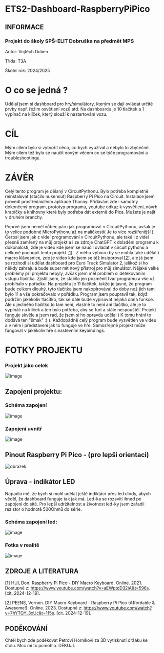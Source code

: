 # ETS2-Dashboard-RaspberryPiPico

## INFORMACE

### Projekt do školy SPŠ-ELIT Dobruška na předmět MPS 

Autor: Vojtěch Duben

Třída: T3A

Školní rok: 2024/2025

# O co se jedná ?

Udělal jsem si dashboard pro hry/simulátory, kterým se dají ovládat určité prvky např. řežim osvětlení vozů atd. Na dashboardu je 10 tlačítek a 1 vypínač na klíček, který slouží k nastartování vozu.


# CÍL

Mým cílem bylo si vytvořit něco, co bych využíval a nebylo to zbytečné. Mým cílem též bylo se naučit novým věcem co se týče programování a troubleshootingu. 


# ZÁVĚR  

Celý tento program je dělaný v CircuitPythonu. Bylo potřeba kompletně reinstalovat (stačilo nukenout) Raspberry Pi Pico na Circuit. Instalace jsem provedl prostřednictvím aplikace Thonny.
Přidávám zde i samotný dokončený program, prototyp programu, youtube odkaz k vysvětlení, návrh krabičky a knihovny které byly potřeba dát externě do Pica. Mužete je najít v druhém branchy.

Poprvé jsem neměl vůbec páru jak programovat v CircuitPythonu, avšak je to velice podobné MicroPythonu až na maličkosti( Je to více rozšířenější ). Čerpal jsem jak z videí programování v CircuitPythonu, ale také i z videí přesně zamřený na můj projekt a i ze zdroje ChatGPT k doladění programu k dokonalosti, zde je video kde jsem se naučil ovládat v circuit pythonu a celkově pochopit tento projekt [[1]](#ZDROJE-A-LITERATURA) . Z mého výtvoru by se mohla také udělat i macro klávesnice, zde je video kde jsem se též insiporoval [[2]](#ZDROJE-A-LITERATURA), ale já jsem se rozhodl si udělat dashboard pro Euro Truck Simulator 2, jelikož si ho někdy zahraju a bude super mít nový přístroj pro můj simulátor.  Nějaké velké problémy při projektu nebyly, avšak jsem měl problém si detekováním vstupu tlačítka. Zjistil jsem, že stačilo jen pozměnit tvar programu a vše už probíhalo v pořádku. Na projektu je 11 tlačítek, takže je jasné, že program bude celkem dlouhý, tyto tlačítka jsem nakopírovával do doby než jich tam bylo 11 a vše pokračovalo v pořádku. Program jsem poupravil tak, když podržím jakékoliv tlačítko, tak se dále bude vypisovat nějaká daná funkce. Ale u jediného tlačítko to tam není, vlastně to není ani tlačítko, ale je to vypínáč na klíček a ten bylo potřeba, aby se furt a stále nespouštěl. Projekt funguje skvěle a jsem rád, že jsem si ho opravdu udělal ( K tomu hrání to dodává ten "šmak" :) ). Každopádně celý program bude vysvětlen ve videu a v něm i představení jak to funguje ve hře. Samozřejmě projekt může fungovat v jakékoliv hře s nastevním keybindings.



# FOTKY PROJEKTU

### Projekt jako celek

![image](https://github.com/user-attachments/assets/eb41b2ec-d559-47f7-aa27-f7b4efc86015)

## Zapojení projektu:

### Schéma zapojení 

![image](https://github.com/user-attachments/assets/2c65e6ab-b055-41fc-aa3a-bae970531edd)

### Zapojení uvnitř

![image](https://github.com/user-attachments/assets/86264d0c-7c8f-4a7e-8736-069acabeef8c)

## Pinout Raspberry Pi Pico - (pro lepší orientaci)

![obrazek](https://github.com/user-attachments/assets/99b29c87-3fe5-45be-bf2c-7c511e57c76b)

## Úprava - indikátor LED

Napadlo mě, že bych si mohl udělat ještě indiktáor přes led diody, abych věděl, že dashboard funguje tak jak má. Led-ka se rozsvítí ihned po zapojení do sítě. Pro lepší udržitelnost a životnost led-ky jsem zařadil rezistor o hodnotě 500Ohmů do série.

### Schéma zapojení led:

![image](https://github.com/user-attachments/assets/7bc3c716-b3a2-4357-91c1-003306192788)

### Fotka v realitě

![image](https://github.com/user-attachments/assets/7e66fe57-0c94-46e7-b862-d3eee0790c95)






## ZDROJE A LITERATURA

[1] HUI, Don. Raspberry Pi Pico - DIY Macro Keyboard. Online. 2021. Dostupné z: https://www.youtube.com/watch?v=aEWptdD32iA&t=596s. [cit. 2024-12-19].

[2] PEENS, Vernon. DIY Macro Keyboard - Raspberry Pi Pico (Affordable & Awesome!). Online. 2023. Dostupné z: https://www.youtube.com/watch?v=7hYTQY_3xUc&t=115s. [cit. 2024-12-19].


## PODĚKOVÁNÍ

Chtěl bych zde poděkovat Petrovi Horníkovi za 3D vytisknutí držáku ke stolu. Moc mi to pomohlo. DĚKUJI.


